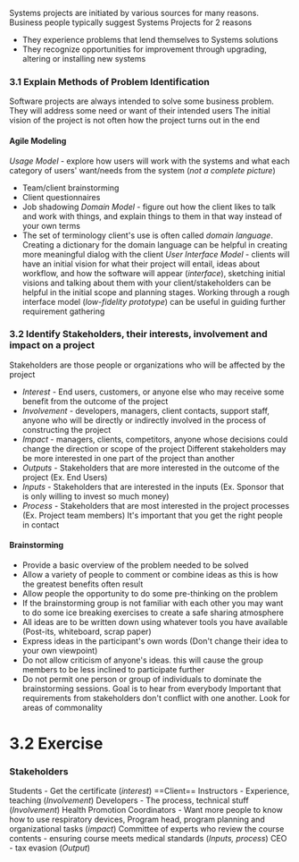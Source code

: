 Systems projects are initiated by various sources for many reasons. Business people typically suggest Systems Projects for 2 reasons
- They experience problems that lend themselves to Systems solutions
- They recognize opportunities for improvement through upgrading, altering or installing new systems
### 3.1 Explain Methods of Problem Identification
Software projects are always intended to solve some business problem. They will address some need or want of their intended users
The initial vision of the project is not often how the project turns out in the end
#### Agile Modeling
*Usage Model* - explore how users will work with the systems and what each category of users' want/needs from the system (*not a complete picture*)
- Team/client brainstorming
- Client questionnaires
- Job shadowing
*Domain Model* - figure out how the client likes to talk and work with things, and explain things to them in that way instead of your own terms
- The set of terminology client's use is often called *domain language*. Creating a dictionary for the domain language can be helpful in creating more meaningful dialog with the client
*User Interface Model* - clients will have an initial vision for what their project will entail, ideas about workflow, and how the software will appear (*interface*), sketching initial visions and talking about them with your client/stakeholders can be helpful in the initial scope and planning stages. Working through a rough interface model (*low-fidelity prototype*) can be useful in guiding further requirement gathering
### 3.2 Identify Stakeholders, their interests, involvement and impact on a project
Stakeholders are those people or organizations who will be affected by the project
- *Interest* - End users, customers, or anyone else who may receive some benefit from the outcome of the project
- *Involvement* - developers, managers, client contacts, support staff, anyone who will be directly or indirectly involved in the process of constructing the project
- *Impact* -  managers, clients, competitors, anyone whose decisions could change the direction or scope of the project
Different stakeholders may be more interested in one part of the project than another
- *Outputs* - Stakeholders that are more interested in the outcome of the project (Ex. End Users)
- *Inputs* - Stakeholders that are interested in the inputs (Ex. Sponsor that is only willing to invest so much money)
- *Process* - Stakeholders that are most interested in the project processes (Ex. Project team members)
It's important that you get the right people in contact
#### Brainstorming
- Provide a basic overview of the problem needed to be solved
- Allow a variety of people to comment or combine ideas as this is how the greatest benefits often result
- Allow people the opportunity to do some pre-thinking on the problem
- If the brainstorming group is not familiar with each other you may want to do some ice breaking exercises to create a safe sharing atmosphere
- All ideas are to be written down using whatever tools you have available (Post-its, whiteboard, scrap paper)
- Express ideas in the participant's own words (Don't change their idea to your own viewpoint)
- Do not allow criticism of anyone's ideas. this will cause the group members to be less inclined to participate further
- Do not permit one person or group of individuals to dominate the brainstorming sessions. Goal is to hear from everybody
Important that requirements from stakeholders don't conflict with one another.
Look for areas of commonality
# 3.2 Exercise
### Stakeholders
Students - Get the certificate (*interest*) ==Client==
Instructors - Experience, teaching (*Involvement*)
Developers - The process, technical stuff (*Involvement*)
Health Promotion Coordinators - Want more people to know how to use respiratory devices, Program head, program planning and organizational tasks (*impact*)
Committee of experts who review the course contents - ensuring course meets medical standards (*Inputs, process*)
CEO - tax evasion (*Output*)